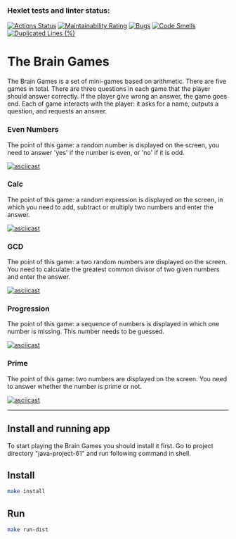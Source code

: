 ### Hexlet tests and linter status:
[![Actions Status](https://github.com/RaM0x1010/java-project-61/actions/workflows/hexlet-check.yml/badge.svg)](https://github.com/RaM0x1010/java-project-61/actions)
[![Maintainability Rating](https://sonarcloud.io/api/project_badges/measure?project=RaM0x1010_java-project-61&metric=sqale_rating)](https://sonarcloud.io/summary/new_code?id=RaM0x1010_java-project-61)
[![Bugs](https://sonarcloud.io/api/project_badges/measure?project=RaM0x1010_java-project-61&metric=bugs)](https://sonarcloud.io/summary/new_code?id=RaM0x1010_java-project-61)
[![Code Smells](https://sonarcloud.io/api/project_badges/measure?project=RaM0x1010_java-project-61&metric=code_smells)](https://sonarcloud.io/summary/new_code?id=RaM0x1010_java-project-61)
[![Duplicated Lines (%)](https://sonarcloud.io/api/project_badges/measure?project=RaM0x1010_java-project-61&metric=duplicated_lines_density)](https://sonarcloud.io/summary/new_code?id=RaM0x1010_java-project-61)

# The Brain Games

The Brain Games is a set of mini-games based on arithmetic. There are five games in total. There are three questions in each game that the player should answer correctly.
If the player give wrong an answer, the game goes end. Each of game interacts with the player: it asks for a name, outputs a question, and requests an answer.

### Even Numbers

The point of this game: a random number is displayed on the screen, you need to answer 'yes' if the number is even, or 'no' if it is odd.

[![asciicast](https://asciinema.org/a/eZXjxxPsv8zUEQBcEL2HR8hlD.svg)](https://asciinema.org/a/eZXjxxPsv8zUEQBcEL2HR8hlD)

### Calc

The point of this game: a random expression is displayed on the screen, in which you need to add, subtract or multiply two numbers and enter the answer.

[![asciicast](https://asciinema.org/a/6aMeHMB9DKK9tN06au4guGrJE.svg)](https://asciinema.org/a/6aMeHMB9DKK9tN06au4guGrJE)

### GCD

The point of this game: a two random numbers are displayed on the screen. You need to calculate the greatest common divisor of two given numbers and enter the answer.

[![asciicast](https://asciinema.org/a/oMgqz3D9IhOtfvLlWwWkZFll5.svg)](https://asciinema.org/a/oMgqz3D9IhOtfvLlWwWkZFll5)

### Progression 

The point of this game: a sequence of numbers is displayed in which one number is missing. This number needs to be guessed.

[![asciicast](https://asciinema.org/a/8YISibXXcVWwUTiZ6tK5ECn6e.svg)](https://asciinema.org/a/8YISibXXcVWwUTiZ6tK5ECn6e)

### Prime

The point of this game: two numbers are displayed on the screen. You need to answer whether the number is prime or not.

[![asciicast](https://asciinema.org/a/XBBYyCgFfBXu5I0aUMnUkJPjF.svg)](https://asciinema.org/a/XBBYyCgFfBXu5I0aUMnUkJPjF)

---

## Install and running app

To start playing the Brain Games you should install it first. 
Go to project directory "java-project-61" and run following command in shell.

## Install

```bash
make install
```

## Run

```bash
make run-dist
```
